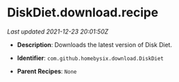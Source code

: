 # DiskDiet.download.recipe

_Last updated 2021-12-23 20:01:50Z_

- **Description**: Downloads the latest version of Disk Diet.

- **Identifier**: `com.github.homebysix.download.DiskDiet`

- **Parent Recipes**: `None`
